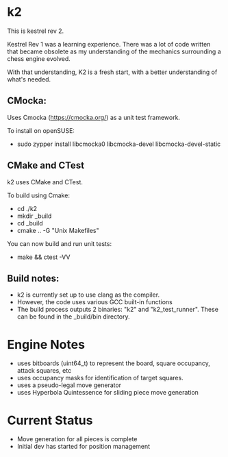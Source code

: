 # k2
This is kestrel rev 2.

Kestrel Rev 1 was a learning experience. There was a lot of code written that became obsolete as my understanding of the mechanics surrounding a chess engine evolved.

With that understanding, K2 is a fresh start, with a better understanding of what's needed.


## CMocka:
Uses Cmocka (https://cmocka.org/) as a unit test framework.

To install on openSUSE:
- sudo zypper install libcmocka0 libcmocka-devel libcmocka-devel-static

## CMake and CTest
k2 uses CMake and CTest.

To build using Cmake:
- cd ./k2
- mkdir _build
- cd _build
- cmake .. -G "Unix Makefiles"

You can now build and run unit tests: 
- make && ctest -VV

## Build notes:
- k2 is currently set up to use clang as the compiler.
- However, the code uses various GCC built-in functions
- The build process outputs 2 binaries: "k2" and "k2_test_runner". These can be found in the _build/bin directory.


# Engine Notes
- uses bitboards (uint64_t) to represent the board, square occupancy, attack squares, etc
- uses occupancy masks for identification of target squares.
- uses a pseudo-legal move generator
- uses Hyperbola Quintessence for sliding piece move generation

# Current Status
- Move generation for all pieces is complete
- Initial dev has started for position management
